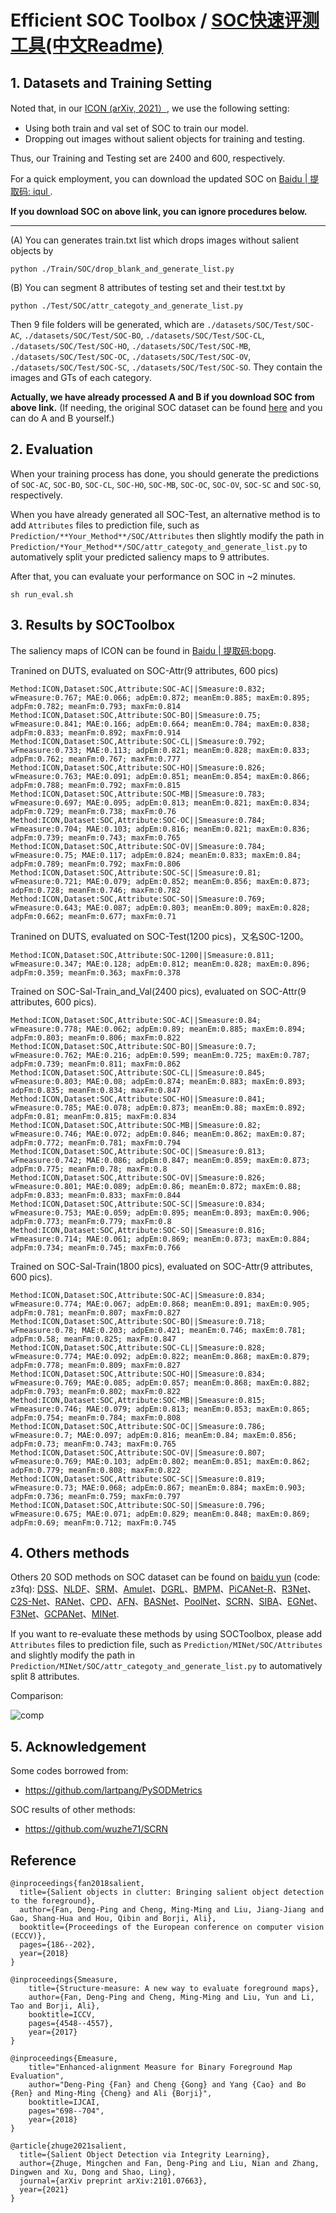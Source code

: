 # Efficient SOC Toolbox / [SOC快速评测工具(中文Readme)](README_CN.md)

## 1. Datasets and Training Setting

Noted that, in our [ICON (arXiv, 2021）](https://arxiv.org/pdf/2101.07663.pdf), we use the following setting:

- Using both train and val set of SOC to train our model.
- Dropping out images without salient objects for training and testing.

Thus, our Training and Testing set are 2400 and 600, respectively.  

For a quick employment, you can download the updated SOC on [Baidu | 提取码: iqul ](https://pan.baidu.com/s/1kWebPUhCQOCsvvAouo7eGQ). 

**If you download SOC on above link, you can ignore procedures below.**

----

(A) You can generates train.txt list which drops images without salient objects by


```
python ./Train/SOC/drop_blank_and_generate_list.py 
```

(B) You can segment 8 attributes of testing set and their test.txt by

```
python ./Test/SOC/attr_categoty_and_generate_list.py 
```

Then 9 file folders will be generated, which are `./datasets/SOC/Test/SOC-AC`, `./datasets/SOC/Test/SOC-BO`, `./datasets/SOC/Test/SOC-CL`, `./datasets/SOC/Test/SOC-HO`, `./datasets/SOC/Test/SOC-MB`, `./datasets/SOC/Test/SOC-OC`, `./datasets/SOC/Test/SOC-OV`, `./datasets/SOC/Test/SOC-SC`, `./datasets/SOC/Test/SOC-SO`. They contain the images and GTs of each category. 

**Actually, we have already processed A and B if you download SOC from above link.** (If needing, the original SOC dataset can be found [here](https://dpfan.net/socbenchmark/) and you can do A and B yourself.)

## 2. Evaluation

When your training process has done, you should generate the predictions of `SOC-AC`, `SOC-BO`, `SOC-CL`, `SOC-HO`, `SOC-MB`, `SOC-OC`, `SOC-OV`, `SOC-SC` and `SOC-SO`, respectively.

When you have already generated all SOC-Test, an alternative method is to add `Attributes` files to prediction file, such as `Prediction/**Your_Method**/SOC/Attributes` then slightly modify the path in `Prediction/*Your_Method**/SOC/attr_categoty_and_generate_list.py` to automatively split your predicted saliency maps to 9 attributes.


After that, you can evaluate your performance on SOC in ~2 minutes. 

```
sh run_eval.sh
```

## 3. Results by SOCToolbox
The saliency maps of ICON can be found in [Baidu | 提取码:bopg](https://pan.baidu.com/s/19XV19I_0gfAjx2gwcweZcw).

Tranined on DUTS, evaluated on SOC-Attr(9 attributes, 600 pics)
```
Method:ICON,Dataset:SOC,Attribute:SOC-AC||Smeasure:0.832; wFmeasure:0.767; MAE:0.066; adpEm:0.872; meanEm:0.885; maxEm:0.895; adpFm:0.782; meanFm:0.793; maxFm:0.814
Method:ICON,Dataset:SOC,Attribute:SOC-BO||Smeasure:0.75; wFmeasure:0.841; MAE:0.166; adpEm:0.664; meanEm:0.784; maxEm:0.838; adpFm:0.833; meanFm:0.892; maxFm:0.914
Method:ICON,Dataset:SOC,Attribute:SOC-CL||Smeasure:0.792; wFmeasure:0.733; MAE:0.113; adpEm:0.821; meanEm:0.828; maxEm:0.833; adpFm:0.762; meanFm:0.767; maxFm:0.777
Method:ICON,Dataset:SOC,Attribute:SOC-HO||Smeasure:0.826; wFmeasure:0.763; MAE:0.091; adpEm:0.851; meanEm:0.854; maxEm:0.866; adpFm:0.788; meanFm:0.792; maxFm:0.815
Method:ICON,Dataset:SOC,Attribute:SOC-MB||Smeasure:0.783; wFmeasure:0.697; MAE:0.095; adpEm:0.813; meanEm:0.821; maxEm:0.834; adpFm:0.729; meanFm:0.738; maxFm:0.76
Method:ICON,Dataset:SOC,Attribute:SOC-OC||Smeasure:0.784; wFmeasure:0.704; MAE:0.103; adpEm:0.816; meanEm:0.821; maxEm:0.836; adpFm:0.739; meanFm:0.743; maxFm:0.765
Method:ICON,Dataset:SOC,Attribute:SOC-OV||Smeasure:0.784; wFmeasure:0.75; MAE:0.117; adpEm:0.824; meanEm:0.833; maxEm:0.84; adpFm:0.789; meanFm:0.792; maxFm:0.806
Method:ICON,Dataset:SOC,Attribute:SOC-SC||Smeasure:0.81; wFmeasure:0.721; MAE:0.079; adpEm:0.852; meanEm:0.856; maxEm:0.873; adpFm:0.728; meanFm:0.746; maxFm:0.782
Method:ICON,Dataset:SOC,Attribute:SOC-SO||Smeasure:0.769; wFmeasure:0.643; MAE:0.087; adpEm:0.803; meanEm:0.809; maxEm:0.828; adpFm:0.662; meanFm:0.677; maxFm:0.71

```

Tranined on DUTS, evaluated on SOC-Test(1200 pics)，又名S0C-1200。
```
Method:ICON,Dataset:SOC,Attribute:SOC-1200||Smeasure:0.811; wFmeasure:0.347; MAE:0.128; adpEm:0.812; meanEm:0.828; maxEm:0.896; adpFm:0.359; meanFm:0.363; maxFm:0.378
```

Trained on SOC-Sal-Train_and_Val(2400 pics), evaluated on SOC-Attr(9 attributes, 600 pics).
```
Method:ICON,Dataset:SOC,Attribute:SOC-AC||Smeasure:0.84; wFmeasure:0.778; MAE:0.062; adpEm:0.89; meanEm:0.885; maxEm:0.894; adpFm:0.803; meanFm:0.806; maxFm:0.822
Method:ICON,Dataset:SOC,Attribute:SOC-BO||Smeasure:0.7; wFmeasure:0.762; MAE:0.216; adpEm:0.599; meanEm:0.725; maxEm:0.787; adpFm:0.739; meanFm:0.811; maxFm:0.862
Method:ICON,Dataset:SOC,Attribute:SOC-CL||Smeasure:0.845; wFmeasure:0.803; MAE:0.08; adpEm:0.874; meanEm:0.883; maxEm:0.893; adpFm:0.835; meanFm:0.834; maxFm:0.847
Method:ICON,Dataset:SOC,Attribute:SOC-HO||Smeasure:0.841; wFmeasure:0.785; MAE:0.078; adpEm:0.873; meanEm:0.88; maxEm:0.892; adpFm:0.81; meanFm:0.815; maxFm:0.834
Method:ICON,Dataset:SOC,Attribute:SOC-MB||Smeasure:0.82; wFmeasure:0.746; MAE:0.072; adpEm:0.846; meanEm:0.862; maxEm:0.87; adpFm:0.772; meanFm:0.781; maxFm:0.794
Method:ICON,Dataset:SOC,Attribute:SOC-OC||Smeasure:0.813; wFmeasure:0.742; MAE:0.086; adpEm:0.847; meanEm:0.859; maxEm:0.873; adpFm:0.775; meanFm:0.78; maxFm:0.8
Method:ICON,Dataset:SOC,Attribute:SOC-OV||Smeasure:0.826; wFmeasure:0.801; MAE:0.089; adpEm:0.86; meanEm:0.872; maxEm:0.88; adpFm:0.833; meanFm:0.833; maxFm:0.844
Method:ICON,Dataset:SOC,Attribute:SOC-SC||Smeasure:0.834; wFmeasure:0.753; MAE:0.059; adpEm:0.895; meanEm:0.893; maxEm:0.906; adpFm:0.773; meanFm:0.779; maxFm:0.8
Method:ICON,Dataset:SOC,Attribute:SOC-SO||Smeasure:0.816; wFmeasure:0.714; MAE:0.061; adpEm:0.869; meanEm:0.873; maxEm:0.884; adpFm:0.734; meanFm:0.745; maxFm:0.766
```

Trained on SOC-Sal-Train(1800 pics), evaluated on SOC-Attr(9 attributes, 600 pics).
```
Method:ICON,Dataset:SOC,Attribute:SOC-AC||Smeasure:0.834; wFmeasure:0.774; MAE:0.067; adpEm:0.868; meanEm:0.891; maxEm:0.905; adpFm:0.781; meanFm:0.807; maxFm:0.827
Method:ICON,Dataset:SOC,Attribute:SOC-BO||Smeasure:0.718; wFmeasure:0.78; MAE:0.203; adpEm:0.421; meanEm:0.746; maxEm:0.781; adpFm:0.58; meanFm:0.825; maxFm:0.847
Method:ICON,Dataset:SOC,Attribute:SOC-CL||Smeasure:0.828; wFmeasure:0.774; MAE:0.092; adpEm:0.822; meanEm:0.868; maxEm:0.879; adpFm:0.778; meanFm:0.809; maxFm:0.827
Method:ICON,Dataset:SOC,Attribute:SOC-HO||Smeasure:0.834; wFmeasure:0.769; MAE:0.085; adpEm:0.857; meanEm:0.868; maxEm:0.882; adpFm:0.793; meanFm:0.802; maxFm:0.822
Method:ICON,Dataset:SOC,Attribute:SOC-MB||Smeasure:0.815; wFmeasure:0.746; MAE:0.079; adpEm:0.813; meanEm:0.853; maxEm:0.865; adpFm:0.754; meanFm:0.784; maxFm:0.808
Method:ICON,Dataset:SOC,Attribute:SOC-OC||Smeasure:0.786; wFmeasure:0.7; MAE:0.097; adpEm:0.816; meanEm:0.84; maxEm:0.856; adpFm:0.73; meanFm:0.743; maxFm:0.765
Method:ICON,Dataset:SOC,Attribute:SOC-OV||Smeasure:0.807; wFmeasure:0.769; MAE:0.103; adpEm:0.802; meanEm:0.851; maxEm:0.862; adpFm:0.779; meanFm:0.808; maxFm:0.822
Method:ICON,Dataset:SOC,Attribute:SOC-SC||Smeasure:0.819; wFmeasure:0.73; MAE:0.068; adpEm:0.867; meanEm:0.884; maxEm:0.903; adpFm:0.736; meanFm:0.759; maxFm:0.797
Method:ICON,Dataset:SOC,Attribute:SOC-SO||Smeasure:0.796; wFmeasure:0.675; MAE:0.071; adpEm:0.829; meanEm:0.848; maxEm:0.869; adpFm:0.69; meanFm:0.712; maxFm:0.745
```

## 4. Others methods 
Others 20 SOD methods on SOC dataset can be found on [baidu yun](https://pan.baidu.com/s/1eGGokt33eaZGsJ5n5VRt4Q) (code: z3fq): [DSS](https://openaccess.thecvf.com/content_cvpr_2017/papers/Hou_Deeply_Supervised_Salient_CVPR_2017_paper.pdf)、[NLDF](https://openaccess.thecvf.com/content_cvpr_2017/papers/Luo_Non-Local_Deep_Features_CVPR_2017_paper.pdf)、[SRM](https://openaccess.thecvf.com/content_ICCV_2017/papers/Wang_A_Stagewise_Refinement_ICCV_2017_paper.pdf)、[Amulet](https://openaccess.thecvf.com/content_ICCV_2017/papers/Zhang_Amulet_Aggregating_Multi-Level_ICCV_2017_paper.pdf)、[DGRL](https://openaccess.thecvf.com/content_cvpr_2018/papers/Wang_Detect_Globally_Refine_CVPR_2018_paper.pdf)、[BMPM](https://openaccess.thecvf.com/content_cvpr_2018/papers_backup/Zhang_A_Bi-Directional_Message_CVPR_2018_paper.pdf)、[PiCANet-R](https://openaccess.thecvf.com/content_cvpr_2018/papers/Liu_PiCANet_Learning_Pixel-Wise_CVPR_2018_paper.pdf)、[R3Net](https://www.ijcai.org/Proceedings/2018/0095.pdf)、[C2S-Net](https://openaccess.thecvf.com/content_ECCV_2018/papers/Xin_Li_Contour_Knowledge_Transfer_ECCV_2018_paper.pdf)、[RANet](https://openaccess.thecvf.com/content_ECCV_2018/papers/Shuhan_Chen_Reverse_Attention_for_ECCV_2018_paper.pdf)、[CPD](https://openaccess.thecvf.com/content_CVPR_2019/papers/Wu_Cascaded_Partial_Decoder_for_Fast_and_Accurate_Salient_Object_Detection_CVPR_2019_paper.pdf)、[AFN](https://openaccess.thecvf.com/content_CVPR_2019/papers/Feng_Attentive_Feedback_Network_for_Boundary-Aware_Salient_Object_Detection_CVPR_2019_paper.pdf)、[BASNet](https://openaccess.thecvf.com/content_CVPR_2019/papers/Qin_BASNet_Boundary-Aware_Salient_Object_Detection_CVPR_2019_paper.pdf)、[PoolNet](https://openaccess.thecvf.com/content_CVPR_2019/papers/Liu_A_Simple_Pooling-Based_Design_for_Real-Time_Salient_Object_Detection_CVPR_2019_paper.pdf)、[SCRN](https://openaccess.thecvf.com/content_ICCV_2019/papers/Wu_Stacked_Cross_Refinement_Network_for_Edge-Aware_Salient_Object_Detection_ICCV_2019_paper.pdf)、[SIBA](https://openaccess.thecvf.com/content_ICCV_2019/papers/Su_Selectivity_or_Invariance_Boundary-Aware_Salient_Object_Detection_ICCV_2019_paper.pdf)、[EGNet](https://openaccess.thecvf.com/content_ICCV_2019/papers/Zhao_EGNet_Edge_Guidance_Network_for_Salient_Object_Detection_ICCV_2019_paper.pdf)、[F3Net](https://aaai.org/ojs/index.php/AAAI/article/view/6916)、[GCPANet](https://aaai.org/ojs/index.php/AAAI/article/view/6633)、[MINet](https://openaccess.thecvf.com/content_CVPR_2020/papers/Pang_Multi-Scale_Interactive_Network_for_Salient_Object_Detection_CVPR_2020_paper.pdf).

If you want to re-evaluate these methods by using SOCToolbox, please add `Attributes` files to prediction file, such as `Prediction/MINet/SOC/Attributes` and  slightly modify the path in `Prediction/MINet/SOC/attr_categoty_and_generate_list.py` to automatively split 8 attributes.

Comparison:

![comp](comparison.png) 

## 5. Acknowledgement
Some codes borrowed from:
* <https://github.com/lartpang/PySODMetrics> 

SOC results of other methods:
* <https://github.com/wuzhe71/SCRN> 

## Reference

```text
@inproceedings{fan2018salient,
  title={Salient objects in clutter: Bringing salient object detection to the foreground},
  author={Fan, Deng-Ping and Cheng, Ming-Ming and Liu, Jiang-Jiang and Gao, Shang-Hua and Hou, Qibin and Borji, Ali},
  booktitle={Proceedings of the European conference on computer vision (ECCV)},
  pages={186--202},
  year={2018}
}

@inproceedings{Smeasure,
    title={Structure-measure: A new way to evaluate foreground maps},
    author={Fan, Deng-Ping and Cheng, Ming-Ming and Liu, Yun and Li, Tao and Borji, Ali},
    booktitle=ICCV,
    pages={4548--4557},
    year={2017}
}

@inproceedings{Emeasure,
    title="Enhanced-alignment Measure for Binary Foreground Map Evaluation",
    author="Deng-Ping {Fan} and Cheng {Gong} and Yang {Cao} and Bo {Ren} and Ming-Ming {Cheng} and Ali {Borji}",
    booktitle=IJCAI,
    pages="698--704",
    year={2018}
}

@article{zhuge2021salient,
  title={Salient Object Detection via Integrity Learning},
  author={Zhuge, Mingchen and Fan, Deng-Ping and Liu, Nian and Zhang, Dingwen and Xu, Dong and Shao, Ling},
  journal={arXiv preprint arXiv:2101.07663},
  year={2021}
}
```

